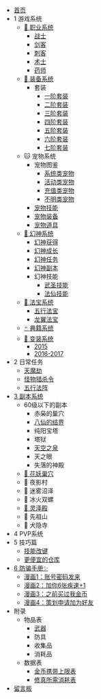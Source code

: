 - [首页](/index)
- 1 游戏系统
    - [🏃‍ 职业系统](/game/zhiye/index)
        - [战士](/game/zhiye/zs)
        - [剑客](/game/zhiye/jk)
        - [刺客](/game/zhiye/ck)
        - [术士](/game/zhiye/ss)
        - [药师](/game/zhiye/ys)
    - [🔪 装备系统](/game/zhuangbei/index)
        - 套装
            - [一阶套装](/game/zhuangbei/taozhuang/lv1)
            - [二阶套装](/game/zhuangbei/taozhuang/lv2)
            - [三阶套装](/game/zhuangbei/taozhuang/lv3)
            - [四阶套装](/game/zhuangbei/taozhuang/lv4)
            - [五阶套装](/game/zhuangbei/taozhuang/lv5)
            - [六阶套装](/game/zhuangbei/taozhuang/lv6)
            - [七阶套装](/game/zhuangbei/taozhuang/lv7)
    - 🐱 宠物系统
        - 宠物图鉴
            - [系统类宠物](/game/chongwu/list/v1)
            - [活动类宠物](/game/chongwu/list/v2)
            - [充值类宠物](/game/chongwu/list/v3)
            - [不明类宠物](/game/chongwu/list/v4)
        - [宠物技能](/game/chongwu/skill)
        - [宠物装备](/game/chongwu/equip)
        - [宠物道具](/game/chongwu/prop)
    - [👰 幻神系统](/game/huanshen/index)
        - [幻神获得](/game/huanshen/howToGet)
        - [幻神成长](/game/huanshen/growth)
        - [幻神任务](/game/huanshen/task)
        - [幻神副本](/game/huanshen/instance)
        - 幻神技能
            - [武圣技能](/game/huanshen/skill_wusheng)
            - [法仙技能](/game/huanshen/skill_faxian)
    - [🔖 法宝系统](/game/fabao/index)
        - [五行法宝](/game/fabao/wuxing)
        - [龙翼法宝](/game/fabao/longyi)
    - [🃏 典籍系统](/game/dianji/index)
    - [👗 变装系统](/game/suit/index)
        - [2015](/game/suit/2015/suit)
        - [2016-2017](/game/suit/2016-2017/suit)
- 2 日常任务
    - [天魔劫](/daily/tmj)
    - [怪物猎杀令](/daily/gwlsl)
    - [五行法阵](/daily/wxfz)
- [3 副本系统](/fuben/index)
    - 60级以下的副本
        - 赤枭的巢穴
        - [八仙的结界](/fuben/bxdjj)
        - 纯阳宝塔
        - 塔狱
        - [天空之泉](/fuben/tkzq)
        - 天之眼
        - 失落的神殿
    - [🌼 花妖巢穴](/fuben/hycx)
    - 🌙 夜影村
    - 🐸 迷雾沼泽
    - 🐚 冰火双螺
    - [🕍 灵泽殿](/fuben/lzd)
    - 🗻 先祖山
    - 🐶 犬隐寺
- 4 PVP系统
- 5 技巧篇
    - [技能改键](/trick/change_key)
    - [更便宜的仓库](/trick/cheap_storage)
- [6 防骗手册✨](/antifraud/index)
    - [漫画1：账号密码发来](/antifraud/1)
    - [漫画2：加你6张疾速+1](/antifraud/2)
    - [漫画3：之前买过我金币](/antifraud/3)
    - [漫画4：策划申请加为好友](/antifraud/4)
- 附录
    - 物品表
        - [武器](/extra/items/wuqi)
        - 防具
        - 收集品
        - 消耗品
    - 数据表
        - [金币携带上限表](/extra/data/gold_limit)
        - [修真所需消耗表](/extra/data/be_god_cost)
- [留言板](/comment/index)
